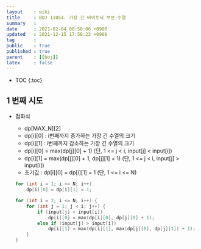 ```yaml
---
layout    : wiki
title     : BOJ 11054. 가장 긴 바이토닉 부분 수열
summary   : 
date      : 2021-02-04 00:58:06 +0900
updated   : 2021-12-15 17:58:22 +0900
tag       : 
public    : true
published : true
parent    : [[boj]]
latex     : false
---
```

* TOC
{:toc}

## 1 번째 시도
- 점화식
	- dp[MAX_N][2]
	- dp[i][0] : i번째까지 증가하는 가장 긴 수열의 크기
	- dp[i][1] : i번째까지 감소하는 가장 긴 수열의 크기
	- dp[i][0] = max(dp[j][0] + 1) (단, 1 <= j < i, input[j] < input[i])
	- dp[i][1] = max(dp[j][0] + 1, dp[j][1] + 1) (단, 1 <= j < i, input[j] > input[i])
	- 초기값 : dp[i][0] = dp[i][1] = 1 (단, 1 <= i <= N)

	```cpp linenos
	for (int i = 1; i <= N; i++)
		dp[i][0] = dp[i][1] = 1;

	for (int i = 2; i <= N; i++) {
		for (int j = 1; j < i; j++) {
			if (input[j] < input[i])
				dp[i][0] = max(dp[i][0], dp[j][0] + 1);
			else if (input[j] > input[i])
				dp[i][1] = max(dp[i][1], max(dp[j][0], dp[j][1]) + 1);
		}
	}
	```
